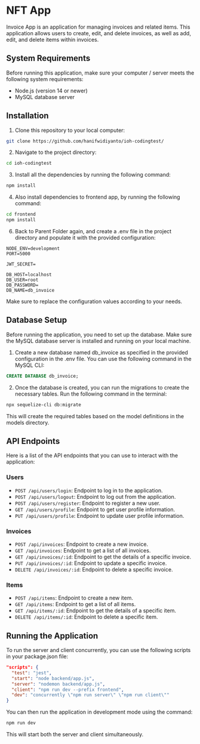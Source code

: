 # NFT App

Invoice App is an application for managing invoices and related items. This application allows users to create, edit, and delete invoices, as well as add, edit, and delete items within invoices.

## System Requirements

Before running this application, make sure your computer / server meets the following system requirements:

- Node.js (version 14 or newer)
- MySQL database server

## Installation

1. Clone this repository to your local computer:

```bash
git clone https://github.com/hanifwidiyanto/ioh-codingtest/
```

2. Navigate to the project directory:

```bash
cd ioh-codingtest
```

3. Install all the dependencies by running the following command:
   
   
```bash
npm install
```

4. Also install dependencies to frontend app, by running the following command:

```bash
cd frontend
npm install
```

6. Back to Parent Folder again, and create a .env file in the project directory and populate it with the provided configuration:
   
```plaintext
NODE_ENV=development
PORT=5000

JWT_SECRET=

DB_HOST=localhost
DB_USER=root
DB_PASSWORD=
DB_NAME=db_invoice
```

Make sure to replace the configuration values according to your needs.

## Database Setup

Before running the application, you need to set up the database. Make sure the MySQL database server is installed and running on your local machine.

1. Create a new database named db_invoice as specified in the provided configuration in the .env file. You can use the following command in the MySQL CLI:
```sql
CREATE DATABASE db_invoice;
```

2. Once the database is created, you can run the migrations to create the necessary tables. Run the following command in the terminal:

```bash
npx sequelize-cli db:migrate
```

This will create the required tables based on the model definitions in the models directory.


## API Endpoints

Here is a list of the API endpoints that you can use to interact with the application:

### Users

- `POST /api/users/login`: Endpoint to log in to the application.
- `POST /api/users/logout`: Endpoint to log out from the application.
- `POST /api/users/register`: Endpoint to register a new user.
- `GET /api/users/profile`: Endpoint to get user profile information.
- `PUT /api/users/profile`: Endpoint to update user profile information.

### Invoices

- `POST /api/invoices`: Endpoint to create a new invoice.
- `GET /api/invoices`: Endpoint to get a list of all invoices.
- `GET /api/invoices/:id`: Endpoint to get the details of a specific invoice.
- `PUT /api/invoices/:id`: Endpoint to update a specific invoice.
- `DELETE /api/invoices/:id`: Endpoint to delete a specific invoice.

### Items

- `POST /api/items`: Endpoint to create a new item.
- `GET /api/items`: Endpoint to get a list of all items.
- `GET /api/items/:id`: Endpoint to get the details of a specific item.
- `DELETE /api/items/:id`: Endpoint to delete a specific item.


## Running the Application


To run the server and client concurrently, you can use the following scripts in your package.json file:

```json
"scripts": {
  "test": "jest",
  "start": "node backend/app.js",
  "server": "nodemon backend/app.js",
  "client": "npm run dev --prefix frontend",
  "dev": "concurrently \"npm run server\" \"npm run client\""
}
```

You can then run the application in development mode using the command:

```bash
npm run dev
```

This will start both the server and client simultaneously.
